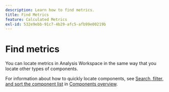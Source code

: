 ```yaml
---
description: Learn how to find metrics.
title: Find Metrics
feature: Calculated Metrics
exl-id: 532e9ebb-91c7-4b29-afc5-afb99e00219b
---
```

# Find metrics

You can locate metrics in Analysis Workspace in the same way that you locate other types of components.

For information about how to quickly locate components, see [Search, filter, and sort the component list](/help/analyze/analysis-workspace/components/analysis-workspace-components.md#search-filter-and-sort-the-component-list) in [Components overview](/help/analyze/analysis-workspace/components/analysis-workspace-components.md).

